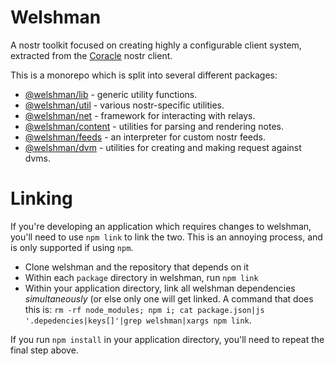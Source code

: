 # Welshman

A nostr toolkit focused on creating highly a configurable client system, extracted from the [Coracle](https://github.com/coracle-social/coracle) nostr client.

This is a monorepo which is split into several different packages:

- [@welshman/lib](./packages/lib) - generic utility functions.
- [@welshman/util](./packages/util) - various nostr-specific utilities.
- [@welshman/net](./packages/net) - framework for interacting with relays.
- [@welshman/content](./packages/content) - utilities for parsing and rendering notes.
- [@welshman/feeds](./packages/feeds) - an interpreter for custom nostr feeds.
- [@welshman/dvm](./packages/dvm) - utilities for creating and making request against dvms.

# Linking

If you're developing an application which requires changes to welshman, you'll need to use `npm link` to link the two. This is an annoying process, and is only supported if using `npm`.

- Clone welshman and the repository that depends on it
- Within each `package` directory in welshman, run `npm link`
- Within your application directory, link all welshman dependencies _simultaneously_ (or else only one will get linked. A command that does this is: `rm -rf node_modules; npm i; cat package.json|js '.depedencies|keys[]'|grep welshman|xargs npm link`.

If you run `npm install` in your application directory, you'll need to repeat the final step above.
